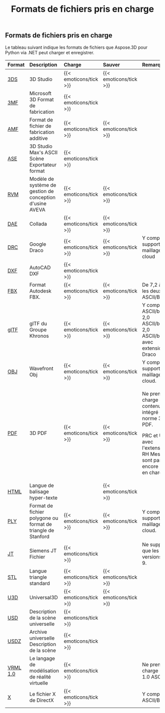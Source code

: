 ﻿---
title: Formats de fichiers pris en charge
type: docs
weight: 20
url: /fr/python-net/supported-file-formats/
---
## **Formats de fichiers pris en charge**
Le tableau suivant indique les formats de fichiers que Aspose.3D pour Python via .NET peut charger et enregistrer.

|**Format**|**Description**|**Charge**|**Sauver**|**Remarques**|
|:- |:- |:- |:- |:- |
|[3DS](https://docs.fileformat.com/3d/3ds/)|3D Studio|{{< emoticons/tick >}}|{{< emoticons/tick >}}||
|[3MF](https://docs.fileformat.com/3d/3mf/)|Microsoft 3D Format de fabrication|{{< emoticons/tick >}}|||
|[AMF](https://docs.fileformat.com/3d/amf/)|Format de fichier de fabrication additive|{{< emoticons/tick >}}|{{< emoticons/tick >}}||
|[ASE](https://docs.fileformat.com/3d/ase/)|3D Studio Max's ASCII Scène Exportateur format|{{< emoticons/tick >}}|||
|[RVM](https://docs.fileformat.com/3d/rvm/)|Modèle de système de gestion de conception d'usine AVEVA|{{< emoticons/tick >}}|{{< emoticons/tick >}}||
|[DAE](https://docs.fileformat.com/3d/dae/)|Collada|{{< emoticons/tick >}}|{{< emoticons/tick >}}||
|[DRC](https://docs.fileformat.com/3d/drc/)|Google Draco|{{< emoticons/tick >}}|{{< emoticons/tick >}}|Y compris le support maillage/point cloud|
|[DXF](https://docs.fileformat.com/cad/dxf/)|AutoCAD DXF|{{< emoticons/tick >}}|||
|[FBX](https://docs.fileformat.com/3d/fbx/)|Format Autodesk FBX.|{{< emoticons/tick >}}|{{< emoticons/tick >}}|De 7,2 à 7,5, les deux ASCII/Binaire.|
|[glTF](https://docs.fileformat.com/3d/glb/)|glTF du Groupe Khronos|{{< emoticons/tick >}}|{{< emoticons/tick >}}|Y compris 1,0 ASCII/binaire, 2,0 ASCII/binaire, 2,0 ASCII/binaire avec extension Draco|
|[OBJ](https://docs.fileformat.com/3d/obj/)|Wavefront Obj|{{< emoticons/tick >}}|{{< emoticons/tick >}}|Y compris le support maillage/point cloud.|
|[PDF](https://docs.fileformat.com/pdf/)|3D PDF|{{< emoticons/tick >}}|{{< emoticons/tick >}}|<p>Ne prend en charge que le contenu U3D intégré de la norme 3D au PDF.</p><p>PRC et U3D avec l'extension RH Mesh ne sont pas encore pris en charge.</p>|
|[HTML](https://docs.fileformat.com/web/html/)|Langue de balisage hyper-texte||{{< emoticons/tick >}}||
|[PLY](https://docs.fileformat.com/3d/ply/)|Format de fichier polygone ou format de triangle de Stanford|{{< emoticons/tick >}}|{{< emoticons/tick >}}|Y compris le support maillage/point cloud.|
|[JT](https://docs.fileformat.com/3d/jt/)|Siemens JT Fichier|{{< emoticons/tick >}}||Ne supporte que les versions 8 et 9.|
|[STL](https://docs.fileformat.com/cad/stl/)|Langue triangle standard|{{< emoticons/tick >}}|{{< emoticons/tick >}}||
|[U3D](https://docs.fileformat.com/3d/u3d/)|Universal3D|{{< emoticons/tick >}}|{{< emoticons/tick >}}||
|[USD](https://docs.fileformat.com/3d/usd/)|Description de la scène universelle|{{< emoticons/tick >}}|||
|[USDZ](https://docs.fileformat.com/3d/usdz/)|Archive universelle Description de la scène|{{< emoticons/tick >}}|||
|[VRML 1.0](https://docs.fileformat.com/3d/vrml/)|Le langage de modélisation de réalité virtuelle|{{< emoticons/tick >}}||Ne prend en charge que 1.0 ASCII.|
|[X](https://docs.fileformat.com/3d/x/)|Le fichier X de DirectX|{{< emoticons/tick >}}||Y compris ASCII/Binaire.|


